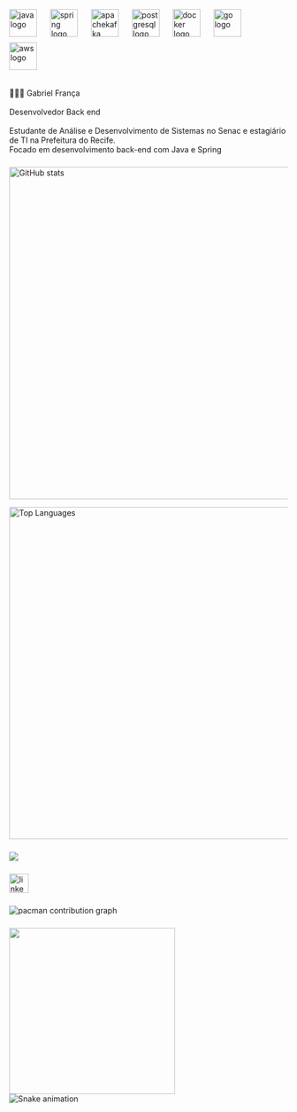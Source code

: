 <div align="left">
  <img src="https://cdn.jsdelivr.net/gh/devicons/devicon/icons/java/java-original.svg" height="50" alt="java logo" style="margin-right:20px; margin-bottom:10px;" />
  <img src="https://cdn.jsdelivr.net/gh/devicons/devicon/icons/spring/spring-original.svg" height="50" alt="spring logo" style="margin-right:20px; margin-bottom:10px;" />
  <img src="https://cdn.jsdelivr.net/gh/devicons/devicon/icons/apachekafka/apachekafka-original.svg" height="50" alt="apachekafka logo" style="margin-right:20px; margin-bottom:10px;" />
  <img src="https://cdn.jsdelivr.net/gh/devicons/devicon/icons/postgresql/postgresql-original.svg" height="50" alt="postgresql logo" style="margin-right:20px; margin-bottom:10px;" />
  <img src="https://cdn.jsdelivr.net/gh/devicons/devicon/icons/docker/docker-original.svg" height="50" alt="docker logo" style="margin-right:20px; margin-bottom:10px;" />
  <img src="https://cdn.jsdelivr.net/gh/devicons/devicon/icons/go/go-original.svg" height="50" alt="go logo" style="margin-right:20px; margin-bottom:10px;" />
  <img src="https://cdn.jsdelivr.net/gh/devicons/devicon/icons/amazonwebservices/amazonwebservices-line-wordmark.svg" height="50" alt="aws logo" style="margin-right:20px; margin-bottom:10px;" />
</div>


###

<p align="left">👩🏻‍💻 Gabriel França<br><br>Desenvolvedor Back end<br><br>Estudante de Análise e Desenvolvimento de Sistemas no Senac e estagiário de TI na Prefeitura do Recife.<br>Focado em desenvolvimento back-end com Java e Spring</p>

###

<div align="left">
  <!-- Stats Graph maior -->
  <img 
    src="https://github-readme-stats.vercel.app/api?username=gabrielfranca42&hide_title=false&hide_rank=false&show_icons=true&include_all_commits=true&count_private=true&disable_animations=false&theme=dracula&locale=en&hide_border=false" 
    width="600" 
    alt="GitHub stats"  
  />

  <!-- Languages Graph maior -->
  <img 
    src="https://github-readme-stats.vercel.app/api/top-langs?username=gabrielfranca42&locale=en&hide_title=false&layout=compact&card_width=600&langs_count=10&theme=dracula&hide_border=false" 
    width="600" 
    alt="Top Languages"  
  />
</div>

###

<div align="left">
  <img src="https://visitor-badge.laobi.icu/badge?page_id=gabrielfranca42.gabrielfranca42&"  />
</div>

###

<div align="left">
  <a href="https://www.linkedin.com/in/gabriel-eduardo-de-moura-frança-2190a1300" target="_blank">
    <img src="https://img.shields.io/static/v1?message=LinkedIn&logo=linkedin&label=&color=0077B5&logoColor=white&labelColor=&style=for-the-badge" height="35" alt="linkedin logo"  />
  </a>
</div>

###

<picture>
  <source media="(prefers-color-scheme: dark)" srcset="https://raw.githubusercontent.com/gabrielfranca42/gabrielfranca42/output/pacman-contribution-graph-dark.svg">
  <source media="(prefers-color-scheme: light)" srcset="https://raw.githubusercontent.com/gabrielfranca42/gabrielfranca42/output/pacman-contribution-graph.svg">
  <img alt="pacman contribution graph" src="https://raw.githubusercontent.com/gabrielfranca42/gabrielfranca42/output/pacman-contribution-graph.svg">
</picture>

###

<img align="left" height="300" src="https://media2.giphy.com/media/v1.Y2lkPTZjMDliOTUyYXduYWxqb2VtemczeTNuaWkzb3RucWNmZnVsZ24weTh0ODEwNHNjZCZlcD12MV9naWZzX3NlYXJjaCZjdD1n/pVGsAWjzvXcZW4ZBTE/giphy.gif"  />

###

<br clear="both">

<img src="https://raw.githubusercontent.com/gabrielfranca42/gabrielfranca42/output/snake.svg" alt="Snake animation" />

###

